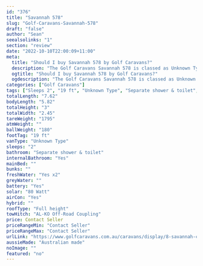 ```yaml
---
id: "376"
title: "Savannah 578"
slug: "Golf-Caravans-Savannah-578"
draft: "false"
author: "Sean"
seealsolinks: "1"
section: "review"
date: "2022-10-10T22:00:09+11:00"
meta:
  title: "Should I buy Savannah 578 by Golf Caravans?"
  description: "The Golf Caravans Savannah 578 is classed as Unknown Type, and sleeps 2 people. It is Australian made and comes in at 19 ft. It generally has Separate shower & toilet."
  ogtitle: "Should I buy Savannah 578 by Golf Caravans?"
  ogdescription: "The Golf Caravans Savannah 578 is classed as Unknown Type, and sleeps 2 people. It is Australian made and comes in at 19 ft. It generally has Separate shower & toilet."
categories: ["Golf Caravans"]
tags: ["Sleeps 2", "19 ft", "Unknown Type", "Separate shower & toilet", "Full height", "Price Unknown", "Australian made"]
totalLength: "7.62"
bodyLength: "5.82"
totalHeight: "3"
totalWidth: "2.45"
tareWeight: "1795"
atmWeight: ""
ballWeight: "180"
footTag: "19 ft"
vanType: "Unknown Type"
sleeps: "2"
bathroom: "Separate shower & toilet"
internalBathroom: "Yes"
mainBed: ""
bunks: ""
freshWater: "Yes x2"
greyWater: ""
battery: "Yes"
solar: "80 Watt"
airCon: "Yes"
hybrid: ""
roofType: "Full height"
towHitch: "AL-KO Off-Road Coupling"
price: Contact Seller
priceRangeMin: "Contact Seller"
priceRangeMax: "Contact Seller"
urlLink: "https://www.golfcaravans.com.au/caravans/display/8-savannah-caravan-range-/"
aussieMade: "Australian made"
noImage: ""
featured: "no"
---
```

